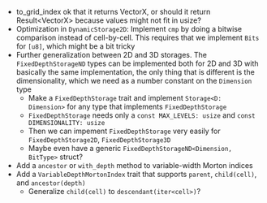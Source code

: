 - to_grid_index ok that it returns VectorX<usize>, or should it return Result<VectorX<usize>> because values might not fit in usize?
- Optimization in `DynamicStorage2D`: Implement `cmp` by doing a bitwise comparison instead of cell-by-cell. This requires that we implement `Bits` for `[u8]`, which might be a bit tricky
- Further generalization between 2D and 3D storages. The `FixedDepthStorageND` types can be implemented both for 2D and 3D with basically the same implementation, the only thing that is different is the dimensionality, which we need as a number constant on the `Dimension` type
    - Make a `FixedDepthStorage` trait and implement `Storage<D: Dimension>` for any type that implements `FixedDepthStorage`
    - `FixedDepthStorage` needs only a `const MAX_LEVELS: usize` and `const DIMENSIONALITY: usize`
    - Then we can impement `FixedDepthStorage` very easily for `FixedDepthStorage2D`, `FixedDepthStorage3D`
    - Maybe even have a generic `FixedDepthStorageND<Dimension, BitType>` struct?
- Add a `ancestor` or `with_depth` method to variable-width Morton indices
- Add a `VariableDepthMortonIndex` trait that supports `parent`, `child(cell)`, and `ancestor(depth)`
    - Generalize `child(cell)` to `descendant(iter<cell>)`?